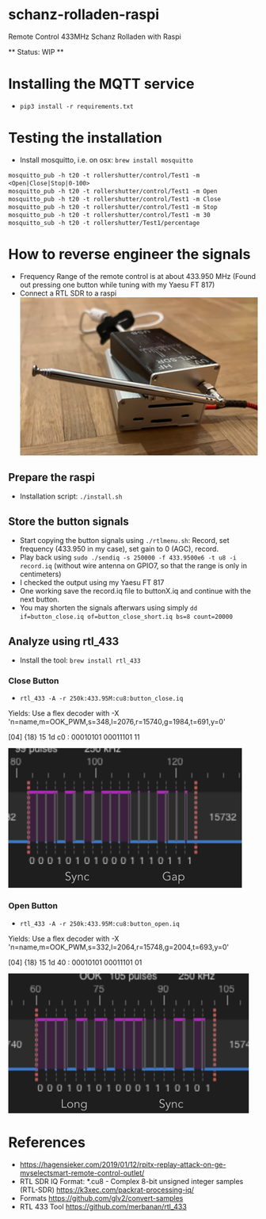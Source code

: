 # schanz-rolladen-raspi
Remote Control 433MHz Schanz Rolladen with Raspi

** Status: WIP **





# Installing the MQTT service
+ `pip3 install -r requirements.txt`

# Testing the installation
+ Install mosquitto, i.e. on osx: `brew install mosquitto`
```
mosquitto_pub -h t20 -t rollershutter/control/Test1 -m <Open|Close|Stop|0-100>
mosquitto_pub -h t20 -t rollershutter/control/Test1 -m Open
mosquitto_pub -h t20 -t rollershutter/control/Test1 -m Close
mosquitto_pub -h t20 -t rollershutter/control/Test1 -m Stop
mosquitto_pub -h t20 -t rollershutter/control/Test1 -m 30
mosquitto_sub -h t20 -t rollershutter/Test1/percentage
```


# How to reverse engineer the signals

+ Frequency Range of the remote control is at about 433.950 MHz (Found out pressing one button while tuning with my Yaesu FT 817)
+ Connect a RTL SDR to a raspi
![Raspi with RTL SDR](doc/raspi_rtl.png)

## Prepare the raspi
+ Installation script: `./install.sh`

## Store the button signals
+ Start copying the button signals using `./rtlmenu.sh`: Record, set frequency (433.950 in my case), set gain to 0 (AGC), record.
+ Play back using `sudo ./sendiq -s 250000 -f 433.9500e6 -t u8 -i record.iq` (without wire antenna on GPIO7, so that the range is only in centimeters)
+ I checked the output using my Yaesu FT 817
+ One working save the record.iq file to buttonX.iq and continue with the next button.
+ You may shorten the signals afterwars using simply `dd if=button_close.iq of=button_close_short.iq bs=8 count=20000`

## Analyze using rtl_433
+ Install the tool: `brew install rtl_433`

### Close Button
+ `rtl_433 -A -r 250k:433.95M:cu8:button_close.iq`

Yields: Use a flex decoder with -X 'n=name,m=OOK_PWM,s=348,l=2076,r=15740,g=1984,t=691,y=0'

  [04] {18} 15 1d c0  : 00010101 00011101 11

![Close Button Pulse](doc/pulse_close.png)

### Open Button
+ `rtl_433 -A -r 250k:433.95M:cu8:button_open.iq`

Yields: Use a flex decoder with -X 'n=name,m=OOK_PWM,s=332,l=2064,r=15748,g=2004,t=693,y=0'

  [04] {18} 15 1d 40  : 00010101 00011101 01

![Open Button Pulse](doc/pulse_open.png)




# References
- https://hagensieker.com/2019/01/12/rpitx-replay-attack-on-ge-myselectsmart-remote-control-outlet/
- RTL SDR IQ Format: *.cu8 - Complex 8-bit unsigned integer samples (RTL-SDR) https://k3xec.com/packrat-processing-iq/
- Formats https://github.com/glv2/convert-samples
- RTL 433 Tool https://github.com/merbanan/rtl_433